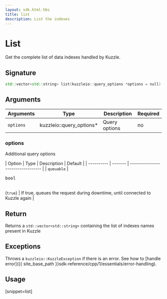 ```yaml
---
layout: sdk.html.hbs
title: list
description: List the indexes
---
```


# List

Get the complete list of data indexes handled by Kuzzle.

## Signature

```cpp
std::vector<std::string> list(kuzzleio::query_options *options = null)
```

## Arguments

| Arguments | Type          | Description                                             | Required |
| --------- | ------------- | ------------------------------------------------------- | -------- |
| `options` | kuzzleio::query_options* | Query options | no       |

### options

Additional query options

| Option     | Type    | Description                       | Default |
| ---------- | ------- | --------------------------------- | 
| `queuable` | <pre>bool</pre><br/>(`true`) | If true, queues the request during downtime, until connected to Kuzzle again |

## Return

Returns a `std::vector<std::string>` containing the list of indexes names present in Kuzzle

## Exceptions

Throws a `kuzzleio::KuzzleException` if there is an error. See how to [handle error]({{ site_base_path }}sdk-reference/cpp/1/essentials/error-handling).

## Usage

[snippet=list]
